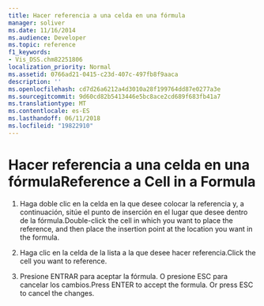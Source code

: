```yaml
---
title: Hacer referencia a una celda en una fórmula
manager: soliver
ms.date: 11/16/2014
ms.audience: Developer
ms.topic: reference
f1_keywords:
- Vis_DSS.chm82251806
localization_priority: Normal
ms.assetid: 0766ad21-0415-c23d-407c-497fb8f9aaca
description: ''
ms.openlocfilehash: cd7d26a6212a4d3010a28f199764dd87e0277a3e
ms.sourcegitcommit: 9d60cd82b5413446e5bc8ace2cd689f683fb41a7
ms.translationtype: MT
ms.contentlocale: es-ES
ms.lasthandoff: 06/11/2018
ms.locfileid: "19822910"
---
```

# <a name="reference-a-cell-in-a-formula"></a><span data-ttu-id="336a4-102">Hacer referencia a una celda en una fórmula</span><span class="sxs-lookup"><span data-stu-id="336a4-102">Reference a Cell in a Formula</span></span>

1. <span data-ttu-id="336a4-103">Haga doble clic en la celda en la que desee colocar la referencia y, a continuación, sitúe el punto de inserción en el lugar que desee dentro de la fórmula.</span><span class="sxs-lookup"><span data-stu-id="336a4-103">Double-click the cell in which you want to place the reference, and then place the insertion point at the location you want in the formula.</span></span>
    
2. <span data-ttu-id="336a4-104">Haga clic en la celda de la lista a la que desee hacer referencia.</span><span class="sxs-lookup"><span data-stu-id="336a4-104">Click the cell you want to reference.</span></span>
    
3. <span data-ttu-id="336a4-p101">Presione ENTRAR para aceptar la fórmula. O presione ESC para cancelar los cambios.</span><span class="sxs-lookup"><span data-stu-id="336a4-p101">Press ENTER to accept the formula. Or press ESC to cancel the changes.</span></span>
    


